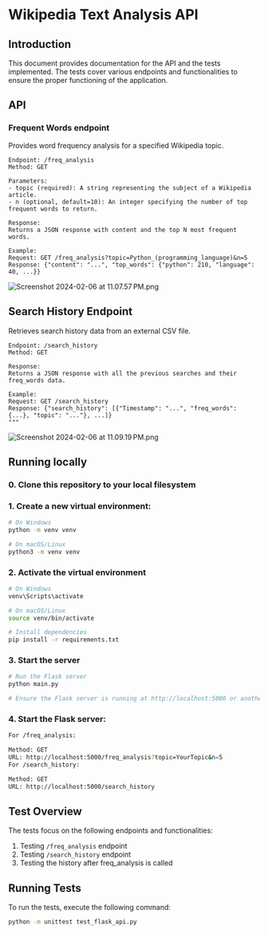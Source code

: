 # Wikipedia Text Analysis API

## Introduction

This document provides documentation for the API and the tests implemented. The tests cover various endpoints and functionalities to ensure the proper functioning of the application.

## API

### Frequent Words endpoint

Provides word frequency analysis for a specified Wikipedia topic.

    Endpoint: /freq_analysis
    Method: GET

    Parameters:
    - topic (required): A string representing the subject of a Wikipedia article.
    - n (optional, default=10): An integer specifying the number of top frequent words to return.

    Response:
    Returns a JSON response with content and the top N most frequent words.

    Example:
    Request: GET /freq_analysis?topic=Python_(programming_language)&n=5
    Response: {"content": "...", "top_words": {"python": 210, "language": 40, ...}}
![Screenshot 2024-02-06 at 11.07.57 PM.png](Screenshot%202024-02-06%20at%2011.07.57%E2%80%AFPM.png)

## Search History Endpoint

Retrieves search history data from an external CSV file.

    Endpoint: /search_history
    Method: GET

    Response:
    Returns a JSON response with all the previous searches and their freq_words data.

    Example:
    Request: GET /search_history
    Response: {"search_history": [{"Timestamp": "...", "freq_words": {...}, "topic": "..."}, ...]}
    """
![Screenshot 2024-02-06 at 11.09.19 PM.png](Screenshot%202024-02-06%20at%2011.09.19%E2%80%AFPM.png)
## Running locally
### 0. Clone this repository to your local filesystem
### 1. Create a new virtual environment:

```bash
# On Windows
python -m venv venv

# On macOS/Linux
python3 -m venv venv
```
### 2. Activate the virtual environment
```bash
# On Windows
venv\Scripts\activate

# On macOS/Linux
source venv/bin/activate

# Install dependencies
pip install -r requirements.txt
```
### 3. Start the server
```bash
# Run the Flask server
python main.py

# Ensure the Flask server is running at http://localhost:5000 or another specified address.
```

### 4. Start the Flask server:
```bash
For /freq_analysis:

Method: GET
URL: http://localhost:5000/freq_analysis?topic=YourTopic&n=5
For /search_history:

Method: GET
URL: http://localhost:5000/search_history
```

## Test Overview

The tests focus on the following endpoints and functionalities:

1. Testing `/freq_analysis` endpoint
2. Testing `/search_history` endpoint
3. Testing the history after freq_analysis is called

## Running Tests

To run the tests, execute the following command:

```bash
python -m unittest test_flask_api.py
